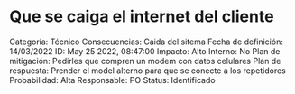 # Que se caiga el internet del cliente

Categoría: Técnico
Consecuencias: Caida del sitema
Fecha de definición: 14/03/2022
ID: May 25 2022, 08:47:00
Impacto: Alto
Interno: No
Plan de mitigación: Pedirles que compren un modem con datos celulares
Plan de respuesta: Prender el model alterno para que se conecte a los repetidores
Probabilidad: Alta
Responsable: PO
Status: Identificado